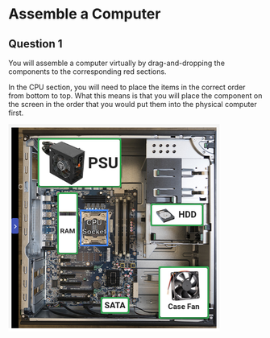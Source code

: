 # Assemble a Computer

## Question 1

You will assemble a computer virtually by drag-and-dropping the components to the corresponding red sections.

In the CPU section, you will need to place the items in the correct order from bottom to top. What this means is that you will place the component on the screen in the order that you would put them into the physical computer first.

![img](assemble-a-computer.png)